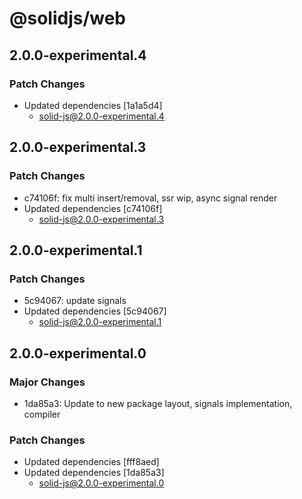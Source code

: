 # @solidjs/web

## 2.0.0-experimental.4

### Patch Changes

- Updated dependencies [1a1a5d4]
  - solid-js@2.0.0-experimental.4

## 2.0.0-experimental.3

### Patch Changes

- c74106f: fix multi insert/removal, ssr wip, async signal render
- Updated dependencies [c74106f]
  - solid-js@2.0.0-experimental.3

## 2.0.0-experimental.1

### Patch Changes

- 5c94067: update signals
- Updated dependencies [5c94067]
  - solid-js@2.0.0-experimental.1

## 2.0.0-experimental.0

### Major Changes

- 1da85a3: Update to new package layout, signals implementation, compiler

### Patch Changes

- Updated dependencies [fff8aed]
- Updated dependencies [1da85a3]
  - solid-js@2.0.0-experimental.0
